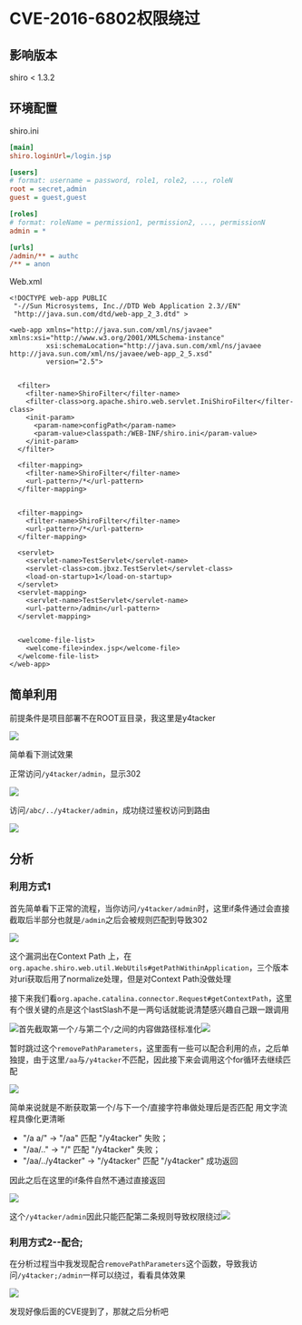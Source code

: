 # CVE-2016-6802权限绕过

## 影响版本

shiro < 1.3.2

## 环境配置

shiro.ini

```ini
[main]
shiro.loginUrl=/login.jsp

[users]
# format: username = password, role1, role2, ..., roleN
root = secret,admin
guest = guest,guest

[roles]
# format: roleName = permission1, permission2, ..., permissionN
admin = *

[urls]
/admin/** = authc
/** = anon
```

Web.xml

```
<!DOCTYPE web-app PUBLIC
 "-//Sun Microsystems, Inc.//DTD Web Application 2.3//EN"
 "http://java.sun.com/dtd/web-app_2_3.dtd" >

<web-app xmlns="http://java.sun.com/xml/ns/javaee" xmlns:xsi="http://www.w3.org/2001/XMLSchema-instance"
         xsi:schemaLocation="http://java.sun.com/xml/ns/javaee http://java.sun.com/xml/ns/javaee/web-app_2_5.xsd"
         version="2.5">


  <filter>
    <filter-name>ShiroFilter</filter-name>
    <filter-class>org.apache.shiro.web.servlet.IniShiroFilter</filter-class>
    <init-param>
      <param-name>configPath</param-name>
      <param-value>classpath:/WEB-INF/shiro.ini</param-value>
    </init-param>
  </filter>

  <filter-mapping>
    <filter-name>ShiroFilter</filter-name>
    <url-pattern>/*</url-pattern>
  </filter-mapping>


  <filter-mapping>
    <filter-name>ShiroFilter</filter-name>
    <url-pattern>/*</url-pattern>
  </filter-mapping>

  <servlet>
    <servlet-name>TestServlet</servlet-name>
    <servlet-class>com.jbxz.TestServlet</servlet-class>
    <load-on-startup>1</load-on-startup>
  </servlet>
  <servlet-mapping>
    <servlet-name>TestServlet</servlet-name>
    <url-pattern>/admin</url-pattern>
  </servlet-mapping>


  <welcome-file-list>
    <welcome-file>index.jsp</welcome-file>
  </welcome-file-list>
</web-app>
```



## 简单利用



前提条件是项目部署不在ROOT亘目录，我这里是y4tacker

![](img/1.png)

简单看下测试效果

正常访问`/y4tacker/admin`，显示302

![](img/2.png)

访问`/abc/../y4tacker/admin`，成功绕过鉴权访问到路由

![](img/3.png)

## 分析

### 利用方式1

首先简单看下正常的流程，当你访问`/y4tacker/admin`时，这里if条件通过会直接截取后半部分也就是`/admin`之后会被规则匹配到导致302

![](img/5.png)



这个漏洞出在Context Path 上，在`org.apache.shiro.web.util.WebUtils#getPathWithinApplication`，三个版本对uri获取后用了normalize处理，但是对Context Path没做处理

接下来我们看`org.apache.catalina.connector.Request#getContextPath`，这里有个很关键的点是这个lastSlash不是一两句话就能说清楚感兴趣自己跟一跟调用

![](img/4.png)首先截取第一个`/`与第二个`/`之间的内容做路径标准化![](img/6.png)

暂时跳过这个`removePathParameters`，这里面有一些可以配合利用的点，之后单独提，由于这里`/aa`与`/y4tacker`不匹配，因此接下来会调用这个for循环去继续匹配

![](img/7.png)

简单来说就是不断获取第一个/与下一个/直接字符串做处理后是否匹配
用文字流程具像化更清晰

- "/a a/" -> "/aa" 匹配 "/y4tacker" 失败；
- "/aa/.." -> "/" 匹配 "/y4tacker" 失败；
- "/aa/../y4tacker" -> "/y4tacker" 匹配 "/y4tacker" 成功返回

因此之后在这里的if条件自然不通过直接返回

![](img/8.png)

这个`/y4tacker/admin`因此只能匹配第二条规则导致权限绕过![](img/9.png)

### 利用方式2--配合;

在分析过程当中我发现配合`removePathParameters`这个函数，导致我访问`/y4tacker;/admin`一样可以绕过，看看具体效果

![](img/10.png)

发现好像后面的CVE提到了，那就之后分析吧

